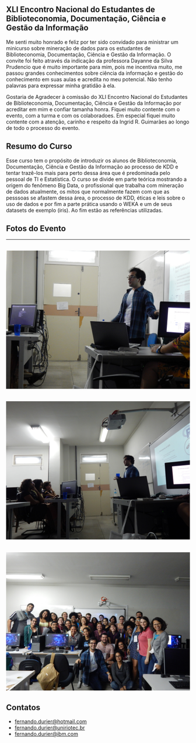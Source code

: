 ## XLI Encontro Nacional do Estudantes de Biblioteconomia, Documentação, Ciência e Gestão da Informação

Me senti muito honrado e feliz por ter sido convidado para ministrar um minicurso sobre mineração de dados para os estudantes de Biblioteconomia, Documentação, Ciência e Gestão da Informação.
O convite foi feito através da indicação da professora Dayanne da Silva Prudencio que é muito importante para mim, pois me incentiva muito, me passou grandes conhecimentos sobre ciência da informação e gestão do conhecimento em suas aulas e acredita no meu potencial. Não tenho palavras para expressar minha gratidão à ela.

Gostaria de Agradecer à comissão do XLI Encontro Nacional do Estudantes de Biblioteconomia, Documentação, Ciência e Gestão da Informação por acreditar em mim e confiar tamanha honra. Fiquei muito contente com o evento, com a turma e com os colaboradoes. Em especial fiquei muito contente com a atenção, carinho e respeito da Ingrid R. Guimarães ao longo de todo o processo do evento.

## Resumo do Curso
Esse curso tem o propósito de introduzir os alunos de Biblioteconomia, Documentação, Ciência e Gestão da Informação ao processo de KDD e tentar trazê-los mais para perto dessa área que é predominada pelo pessoal de TI e Estatística. O curso se divide em parte teórica mostrando a origem do fenômeno Big Data, o profissional que trabalha com mineração de dados atualmente, os mitos que normalmente fazem com que as pesssoas se afastem dessa área, o processo de KDD, éticas e leis sobre o uso de dados e por fim a parte prática usando o WEKA e um de seus datasets de exemplo (iris). Ao fim estão as referências utilizadas.

## Fotos do Evento

-----------------------------
![Foto1](./DSCN2380.JPG)
-----------------------------
![Foto1](./DSCN2383.JPG)
-----------------------------
![Foto1](./DSCN2406.JPG)
-----------------------------

## Contatos
* fernando.durier@hotmail.com
* fernando.durier@uniriotec.br
* fernando.durier@ibm.com

